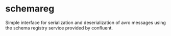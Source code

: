 # schemareg
Simple interface for serialization and deserialization of avro messages using the schema registry service provided by confluent.
